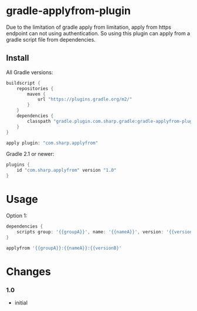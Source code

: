 # gradle-applyfrom-plugin
Due to the limitation of gradle apply from limitation, apply from https endpoint can not using authentication. 
So using this plugin can apply from a gradle script file from dependencies.

## Install
All Gradle versions:
```groovy
buildscript {
	repositories {
		maven {
			url "https://plugins.gradle.org/m2/"
		}
	}
	dependencies {
		classpath "gradle.plugin.com.sharp.gradle:gradle-applyfrom-plugin:1.0"
	}
}

apply plugin: "com.sharp.applyfrom"
```

Gradle 2.1 or newer:
```groovy
plugins {
	id "com.sharp.applyfrom" version "1.0"
}
```

# Usage
Option 1:
```groovy
dependencies {
	scripts group: '{{groupA}}', name: '{{nameA}}', version: '{{versionB}', ext: 'gradle'
}
```
```groovy
applyfrom '{{groupA}}:{{nameA}}:{{versionB}'
```

# Changes

### 1.0
* initial